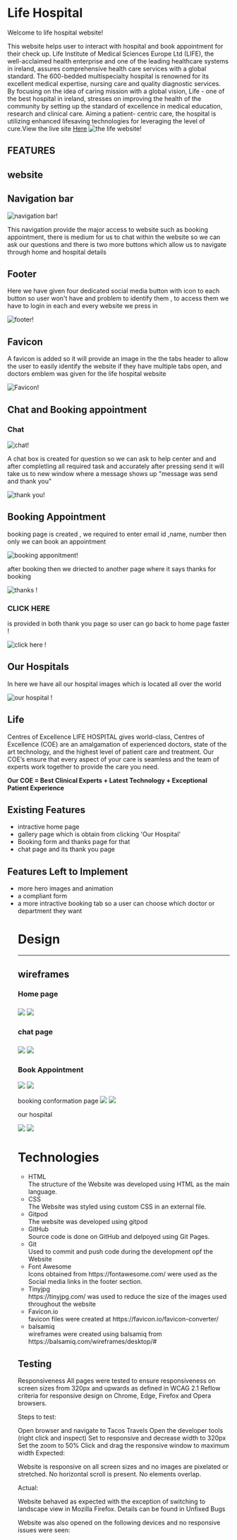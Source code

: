 
   # Life Hospital

Welcome to life hospital website!

 This website helps user to interact with hospital and book appointment for their check up. Life  Institute of Medical Sciences Europe Ltd (LIFE), the well-acclaimed health enterprise and one of the leading healthcare systems in ireland, assures comprehensive health care services with a global standard. The 600-bedded multispecialty hospital is renowned for its excellent medical expertise, 
 nursing care and quality diagnostic services. By focusing on the idea of caring mission with a global vision,  Life - one of the best hospital in ireland,  stresses on improving the health of the community by setting up the standard of excellence in medical education, research and clinical care. Aiming a patient- centric care, the hospital is utilizing enhanced lifesaving technologies for leveraging the level of cure.View the live site [Here]("https://nikkeljohn.github.io/life/") 
![the life website!](/assets/media/my%20website.png "Website")
<h2><b>FEATURES</b></h2>
<h2>website</h2>

## Navigation bar
![navigation bar!](/assets/media/website2.png "Website")
<p>This navigation provide the major access to  website such as booking appointment, there is medium for us to chat within the website so we can ask our questions and there is two more buttons which allow us to navigate through home and hospital details</p> 
<h2>Footer</h2>
<p>Here we have given four dedicated social media button with icon to each button so user won't have and problem to identify them , to access them we have to login in each and every website we press in</p>

![footer!](/assets/media/website3.png "website3")

<h2>Favicon</h2>
<p>A favicon is added so it will provide an image in the the tabs header to allow the user to easily identify the website if they have multiple tabs open, and doctors emblem was given for the life hospital website</p>

![Favicon!](/assets/media/website4.png "Website4")

<h2>Chat and Booking appointment</h2>
<h3>Chat</h3>

![chat!](/assets/media/website5.png "Website5")

<p>A chat box is created for question so we can ask to help center and and after completling all required task and accurately after pressing send it will take us to new window where a message shows up  "message was send and thank you"  <p>

![thank you!](/assets/media/website6.png "thankyou")

<h2>Booking Appointment</h2>
<p>booking page is created , we required to enter email id ,name, number then only we can book an appointment</p>

![booking apponitment!](/assets/media/booking.png "booking page")

after booking then we driected to another page where it says thanks for booking 

![thanks !](/assets/media/website8.png "thanks")

<h3>CLICK HERE</h3> is provided in both thank you page so user can go back to home page faster !

![click here !](/assets/media/website9.png "click here")

<h2>Our Hospitals</h2>
In here we have all our hospital images which is located all over the world

![our hospital !](/assets/media/website10.png "our hospitals")

<h2>Life</h2> Centres of Excellence
LIFE HOSPITAL gives world-class, Centres of Excellence (COE) are an amalgamation of experienced doctors, state of the art technology, and the highest level of patient care and treatment. Our COE’s ensure that every aspect of your care is seamless and the team of experts work together to provide the care you need.

<b>Our COE = Best Clinical Experts + Latest Technology + Exceptional Patient Experience</b>
<h2>Existing Features</h2>
<ul>
<li>intractive home page</li>
<li>gallery page which is obtain from clicking 'Our Hospital'</li>
<li>Booking form and thanks page for that</li>
<li>chat page and its thank you page</li>
</ul>
<h2>Features Left to Implement</h2>
<ul>
<li>more hero images and animation</li>
<li>a compliant form </li>
<li>a more intractive booking tab so a user can choose which doctor or department they want</li>

<h1>Design</h1>
<hr>
<h2>wireframes</h2>
<h3>Home page<h3>
<img src="/workspace/life/assets/media/website1.1.png">
<img src= "/workspace/life/assets/media/website1.7.png">
<h3>chat page <h3>
<img src= "/workspace/life/assets/media/website1.3.png">
<img src="/workspace/life/assets/media/website2.1.png">
<p>
<h3>Book Appointment</h3>
<img src="/workspace/life/assets/media/website1.4.png">
<img src= "/workspace/life/assets/media/website1.9.png"></p>

<p>
booking conformation page

<img src="/workspace/life/assets/media/website1.5.png">
<img src ="/workspace/life/assets/media/website1.8.png"></p>

our hospital
<p>
<img src="/workspace/life/assets/media/website1.8.png">
<img src= "/workspace/life/assets/media/wesite1.2.png">

<h1>Technologies</h1>

<ul>
<li>HTML</li>
The structure of the Website was developed using HTML as the main language.
<li>CSS</li>
The Website was styled using custom CSS in an external file.
<li>Gitpod</li>
The website was developed using gitpod
<li>GitHub</li>
Source code is done on GitHub and delpoyed using Git Pages.
<li>Git</li>
Used to commit and push code during the development opf the Website
<li>Font Awesome</li>
Icons obtained from https://fontawesome.com/ were used as the Social media links in the footer section.
<li>Tinyjpg</li>
https://tinyjpg.com/ was used to reduce the size of the images used throughout the website
<li>Favicon.io</li>
favicon files were created at https://favicon.io/favicon-converter/
<li>balsamiq</li>
wireframes were created using balsamiq from https://balsamiq.com/wireframes/desktop/#
</ul>
<h2>Testing</h2>
Responsiveness
All pages were tested to ensure responsiveness on screen sizes from 320px and upwards as defined in WCAG 2.1 Reflow criteria for responsive design on Chrome, Edge, Firefox and Opera browsers.

Steps to test:

Open browser and navigate to Tacos Travels
Open the developer tools (right click and inspect)
Set to responsive and decrease width to 320px
Set the zoom to 50%
Click and drag the responsive window to maximum width
Expected:

Website is responsive on all screen sizes and no images are pixelated or stretched. No horizontal scroll is present. No elements overlap.

Actual:

Website behaved as expected with the exception of switching to landscape view in Mozilla Firefox. Details can be found in Unfixed Bugs

Website was also opened on the following devices and no responsive issues were seen:

